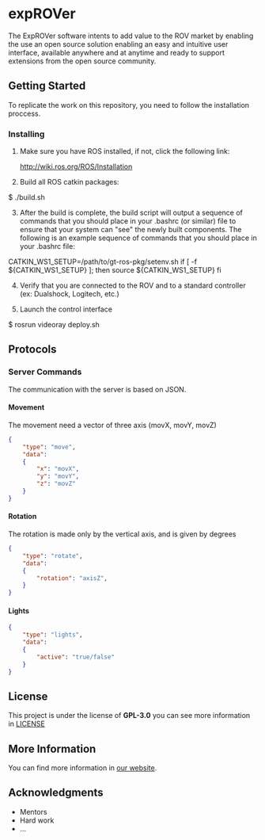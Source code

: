 # expROVer
The ExpROVer software intents to add value to the ROV market by enabling the use an open source solution enabling an easy and intuitive user interface, available anywhere and at anytime and ready to support extensions from the open source community.

## Getting Started
To replicate the work on this repository, you need to follow the installation proccess.

### Installing


1. Make sure you have ROS installed, if not, click the following link:

    http://wiki.ros.org/ROS/Installation

2. Build all ROS catkin packages:

$ ./build.sh

3. After the build is complete, the build script will output a sequence of
   commands that you should place in your .bashrc (or similar) file to ensure
   that your system can "see" the newly built components. The following is an
   example sequence of commands that you should place in your .bashrc file:

CATKIN_WS1_SETUP=/path/to/gt-ros-pkg/setenv.sh
if [ -f ${CATKIN_WS1_SETUP} ]; then
source ${CATKIN_WS1_SETUP}
fi

4. Verify that you are connected to the ROV and to a standard controller (ex: Dualshock, Logitech, etc.)

5. Launch the control interface

$ rosrun videoray deploy.sh


## Protocols

### Server Commands
The communication with the server is based on JSON.
#### Movement
The movement need a vector of three axis (movX, movY, movZ) 
```JSON
{
    "type": "move",
    "data":
    {
        "x": "movX",
        "y": "movY",
        "z": "movZ"
    }
}
```

#### Rotation
The rotation is made only by the vertical axis, and is given by degrees
```JSON
{
    "type": "rotate",
    "data":
    {
        "rotation": "axisZ",
    }
}
```
#### Lights
```JSON
{
    "type": "lights",
    "data":
    {
        "active": "true/false"
    }
}

```


## License
This project is under the license of **GPL-3.0** you can see more information in [LICENSE](LICENSE)

## More Information
You can find more information in [our website](http://xcoa.av.it.pt/~pei2018-2019_g010/).

## Acknowledgments
* Mentors
* Hard work
* ...

